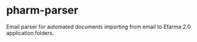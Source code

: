 # pharm-parser
Email parser for automated documents importing from email to Efarma 2.0 application folders.
